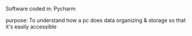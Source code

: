 
Software coded in: Pycharm

purpose: To understand how a pc does data organizing & storage so that it's easily accessible
